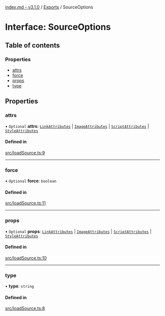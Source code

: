 [index.md - v3.1.0](../README.md) / [Exports](../modules.md) / SourceOptions

# Interface: SourceOptions

## Table of contents

### Properties

- [attrs](SourceOptions.md#attrs)
- [force](SourceOptions.md#force)
- [props](SourceOptions.md#props)
- [type](SourceOptions.md#type)

## Properties

### attrs

• `Optional` **attrs**: [`LinkAttributes`](../modules.md#linkattributes) \| [`ImageAttributes`](../modules.md#imageattributes) \| [`ScriptAttributes`](../modules.md#scriptattributes) \| [`StyleAttributes`](../modules.md#styleattributes)

#### Defined in

[src/loadSource.ts:9](https://github.com/saqqdy/js-cool/blob/a69dc09/src/loadSource.ts#L9)

---

### force

• `Optional` **force**: `boolean`

#### Defined in

[src/loadSource.ts:11](https://github.com/saqqdy/js-cool/blob/a69dc09/src/loadSource.ts#L11)

---

### props

• `Optional` **props**: [`LinkAttributes`](../modules.md#linkattributes) \| [`ImageAttributes`](../modules.md#imageattributes) \| [`ScriptAttributes`](../modules.md#scriptattributes) \| [`StyleAttributes`](../modules.md#styleattributes)

#### Defined in

[src/loadSource.ts:10](https://github.com/saqqdy/js-cool/blob/a69dc09/src/loadSource.ts#L10)

---

### type

• **type**: `string`

#### Defined in

[src/loadSource.ts:8](https://github.com/saqqdy/js-cool/blob/a69dc09/src/loadSource.ts#L8)

